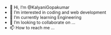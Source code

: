 - 👋 Hi, I’m @KalyaniGopakumar
- 👀 I’m interested in coding and web development
- 🌱 I’m currently learning Engineering
- 💞️ I’m looking to collaborate on ...
- 📫 How to reach me ...

<!---
KalyaniGopakumar/KalyaniGopakumar is a ✨ special ✨ repository because its `README.md` (this file) appears on your GitHub profile.
You can click the Preview link to take a look at your changes.
--->
